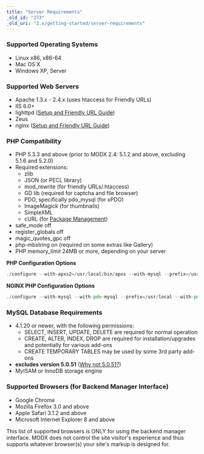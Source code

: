 ```yaml
---
title: "Server Requirements"
_old_id: "273"
_old_uri: "2.x/getting-started/server-requirements"
---
```


### Supported Operating Systems

- Linux x86, x86-64
- Mac OS X
- Windows XP, Server

### Supported Web Servers

- Apache 1.3.x - 2.4.x (uses htaccess for Friendly URLs)
- IIS 6.0+
- lighttpd ([Setup and Friendly URL Guide](getting-started/installation/basic-installation/lighttpd-guide "Lighttpd Guide"))
- Zeus
- nginx ([Setup and Friendly URL Guide](getting-started/installation/basic-installation/nginx-server-config "Nginx Server Config"))

### PHP Compatibility

- PHP 5.3.3 and above (prior to MODX 2.4: 5.1.2 and above, excluding 5.1.6 and 5.2.0)
- Required extensions:
  - zlib
  - JSON (or PECL library)
  - mod\_rewrite (for friendly URLs/.htaccess)
  - GD lib (required for captcha and file browser)
  - PDO, specifically pdo\_mysql (for xPDO)
  - ImageMagick (for thumbnails)
  - SimpleXML
  - cURL (for [Package Management](developing-in-modx/advanced-development/package-management "Package Management"))
- safe\_mode off
- register\_globals off
- magic\_quotes\_gpc off
- php-mbstring on (required on some extras like Gallery)
- PHP memory\_limit 24MB or more, depending on your server

**PHP Configuration Options** 
``` php 
./configure --with-apxs2=/usr/local/bin/apxs --with-mysql --prefix=/usr/local --with-pdo-mysql --with-zlib
```

**NGINX PHP Configuration Options** 
``` php 
./configure --with-mysql --with-pdo-mysql --prefix=/usr/local --with-pdo-mysql --with-zlib
```

### MySQL Database Requirements

- 4.1.20 or newer, with the following permissions:
  - SELECT, INSERT, UPDATE, DELETE are required for normal operation
  - CREATE, ALTER, INDEX, DROP are required for installation/upgrades and potentially for various add-ons
  - CREATE TEMPORARY TABLES may be used by some 3rd party add-ons
- **excludes version 5.0.51** ([Why not 5.0.51?](getting-started/server-requirements/mysql-5.0.51-issues "MySQL 5.0.51 Issues"))
- MyISAM or InnoDB storage engine

### Supported Browsers (for Backend Manager Interface)

- Google Chrome
- Mozilla Firefox 3.0 and above
- Apple Safari 3.1.2 and above
- Microsoft Internet Explorer 8 and above

This list of supported browsers is ONLY for using the backend manager interface. MODX does not control the site visitor's experience and thus supports whatever browser(s) your site's markup is designed for.